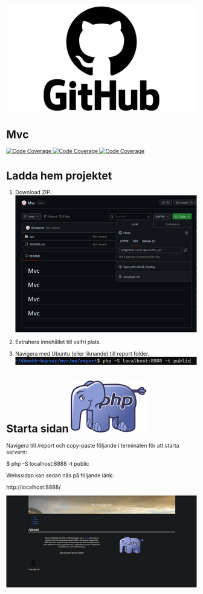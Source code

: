 ![](public/assets/img/GitHub-logo.png)
# Mvc 
<a href="{{ asset('assets/img/scrut.png') }}">
    <img src="https://scrutinizer-ci.com/g/Grimgoren/Mvc/badges/quality-score.png?b=main" alt="Code Coverage" />
</a>

<a href="{{ asset('assets/img/scrut.png') }}">
    <img src="https://scrutinizer-ci.com/g/Grimgoren/Mvc/badges/coverage.png?b=main" alt="Code Coverage" />
</a>

<a href="{{ asset('assets/img/scrut.png') }}">
    <img src="https://scrutinizer-ci.com/g/Grimgoren/Mvc/badges/build.png?b=main" alt="Code Coverage" />
</a>

# Ladda hem projektet

1. Download ZIP.
![](image.png)

2. Extrahera innehållet till valfri plats.

3. Navigera med Ubuntu (eller liknande) till report folder.
![](image-3.png)

# Starta sidan ![](public/assets/img/php.png)

Navigera till /report och copy-paste följande i terminalen för att starta servern:

$ php -S localhost:8888 -t public

Webssidan kan sedan nås på följande länk:

http://localhost:8888/

![alt text](image-2.png)




